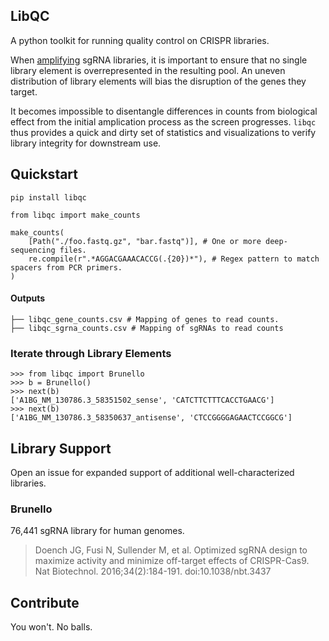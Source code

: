 LibQC
----

A python toolkit for running quality control on CRISPR libraries.

When [amplifying](https://media.addgene.org/cms/filer_public/56/71/5671c68a-1463-4ec8-9db5-761fae99265d/broadgpp-pdna-library-amplification.pdf) sgRNA libraries, it is important to ensure that no single library element is
overrepresented in the resulting pool.
An uneven distribution of library elements will bias the disruption of the
genes they target. 

It becomes impossible to disentangle differences in counts from biological
effect from the initial amplication process as the screen progresses. `libqc`
thus provides a quick and dirty set of statistics and visualizations to verify
library integrity for downstream use.

## Quickstart

`pip install libqc`

```
from libqc import make_counts

make_counts(
    [Path("./foo.fastq.gz", "bar.fastq")], # One or more deep-sequencing files.
    re.compile(r".*AGGACGAAACACCG(.{20})*"), # Regex pattern to match spacers from PCR primers.
)
```

#### Outputs

```
├── libqc_gene_counts.csv # Mapping of genes to read counts.
├── libqc_sgrna_counts.csv # Mapping of sgRNAs to read counts
```

### Iterate through Library Elements

```
>>> from libqc import Brunello
>>> b = Brunello()
>>> next(b)
['A1BG_NM_130786.3_58351502_sense', 'CATCTTCTTTCACCTGAACG']
>>> next(b)
['A1BG_NM_130786.3_58350637_antisense', 'CTCCGGGGAGAACTCCGGCG']
```


## Library Support 

Open an issue for expanded support of additional well-characterized libraries.

### Brunello

76,441 sgRNA library for human genomes.

>  Doench JG, Fusi N, Sullender M, et al. Optimized sgRNA design to maximize
>  activity and minimize off-target effects of CRISPR-Cas9. Nat Biotechnol.
>  2016;34(2):184-191. doi:10.1038/nbt.3437


## Contribute

You won't. No balls.
